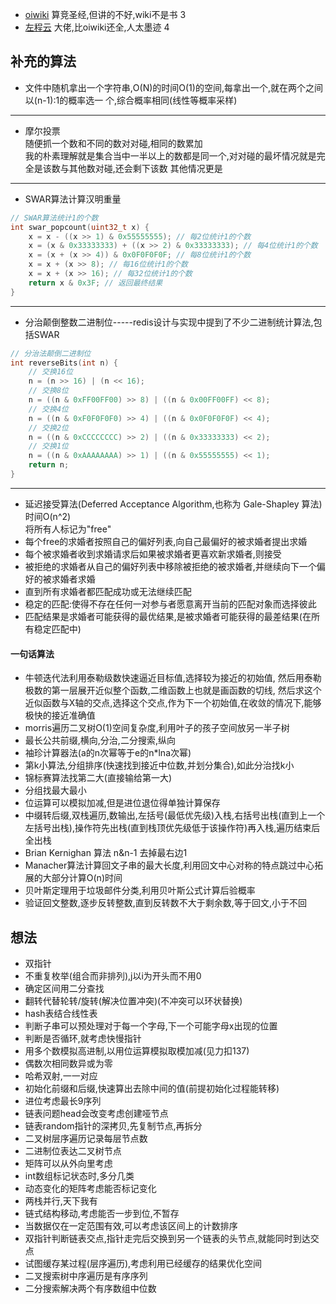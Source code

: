 - [oiwiki](https://oi-wiki.org/) 算竞圣经,但讲的不好,wiki不是书 3
- [左程云](https://space.bilibili.com/8888480) 大佬,比oiwiki还全,人太墨迹 4

## 补充的算法

- 文件中随机拿出一个字符串,O(N)的时间O(1)的空间,每拿出一个,就在两个之间以(n-1):1的概率选一
个,综合概率相同(线性等概率采样)

---

- 摩尔投票  
随便抓一个数和不同的数对对碰,相同的数累加  
我的朴素理解就是集合当中一半以上的数都是同一个,对对碰的最坏情况就是完全是该数与其他数对碰,还会剩下该数 其他情况更是  

---

- SWAR算法计算汉明重量

```C
// SWAR算法统计1的个数
int swar_popcount(uint32_t x) {
    x = x - ((x >> 1) & 0x55555555); // 每2位统计1的个数
    x = (x & 0x33333333) + ((x >> 2) & 0x33333333); // 每4位统计1的个数
    x = (x + (x >> 4)) & 0x0F0F0F0F; // 每8位统计1的个数
    x = x + (x >> 8); // 每16位统计1的个数
    x = x + (x >> 16); // 每32位统计1的个数
    return x & 0x3F; // 返回最终结果
}
```

---

- 分治颠倒整数二进制位-----redis设计与实现中提到了不少二进制统计算法,包括SWAR

```C
// 分治法颠倒二进制位
int reverseBits(int n) {
    // 交换16位
    n = (n >> 16) | (n << 16);
    // 交换8位
    n = ((n & 0xFF00FF00) >> 8) | ((n & 0x00FF00FF) << 8);
    // 交换4位
    n = ((n & 0xF0F0F0F0) >> 4) | ((n & 0x0F0F0F0F) << 4);
    // 交换2位
    n = ((n & 0xCCCCCCCC) >> 2) | ((n & 0x33333333) << 2);
    // 交换1位
    n = ((n & 0xAAAAAAAA) >> 1) | ((n & 0x55555555) << 1);
    return n;
}
```

---

- 延迟接受算法(Deferred Acceptance Algorithm,也称为 Gale-Shapley 算法)时间O(n^2)  
将所有人标记为"free"  
- 每个free的求婚者按照自己的偏好列表,向自己最偏好的被求婚者提出求婚  
- 每个被求婚者收到求婚请求后如果被求婚者更喜欢新求婚者,则接受  
- 被拒绝的求婚者从自己的偏好列表中移除被拒绝的被求婚者,并继续向下一个偏好的被求婚者求婚  
- 直到所有求婚者都匹配成功或无法继续匹配  
- 稳定的匹配:使得不存在任何一对参与者愿意离开当前的匹配对象而选择彼此  
- 匹配结果是求婚者可能获得的最优结果,是被求婚者可能获得的最差结果(在所有稳定匹配中)

#### 一句话算法

- 牛顿迭代法利用泰勒级数快速逼近目标值,选择较为接近的初始值, 然后用泰勒极数的第一层展开近似整个函数,二维函数上也就是画函数的切线, 然后求这个近似函数与X轴的交点,选择这个交点,作为下一个初始值,在收敛的情况下,能够极快的接近准确值
- morris遍历二叉树O(1)空间复杂度,利用叶子的孩子空间放另一半子树
- 最长公共前缀,横向,分治,二分搜索,纵向
- 袖珍计算器法(a的n次幂等于e的n*lna次幂)
- 第k小算法,分组排序(快速找到接近中位数,并划分集合),如此分治找k小
- 锦标赛算法找第二大(直接输给第一大)
- 分组找最大最小
- 位运算可以模拟加减,但是进位退位得单独计算保存
- 中缀转后缀,双栈遍历,数输出,左括号(最低优先级)入栈,右括号出栈(直到上一个左括号出栈),操作符先出栈(直到栈顶优先级低于该操作符)再入栈,遍历结束后全出栈
- Brian Kernighan 算法 n&n-1 去掉最右边1
- Manacher算法计算回文子串的最大长度,利用回文中心对称的特点跳过中心拓展的大部分计算O(n)时间
- 贝叶斯定理用于垃圾邮件分类,利用贝叶斯公式计算后验概率
- 验证回文整数,逐步反转整数,直到反转数不大于剩余数,等于回文,小于不回

## 想法

- 双指针
- 不重复枚举(组合而非排列),j以i为开头而不用0
- 确定区间用二分查找
- 翻转代替轮转/旋转(解决位置冲突)(不冲突可以环状替换)
- hash表结合线性表
- 判断子串可以预处理对于每一个字母,下一个可能字母x出现的位置
- 判断是否循环,就考虑快慢指针
- 用多个数模拟高进制,以用位运算模拟取模加减(见力扣137)
- 偶数次相同数异或为零
- 哈希双射,一一对应
- 初始化前缀和后缀,快速算出去除中间的值(前提初始化过程能转移)
- 进位考虑最长9序列
- 链表问题head会改变考虑创建哑节点
- 链表random指针的深拷贝,先复制节点,再拆分
- 二叉树层序遍历记录每层节点数
- 二进制位表达二叉树节点
- 矩阵可以从外向里考虑
- int数组标记状态时,多分几类
- 动态变化的矩阵考虑能否标记变化
- 两栈并行,天下我有
- 链式结构移动,考虑能否一步到位,不暂存
- 当数据仅在一定范围有效,可以考虑该区间上的计数排序
- 双指针判断链表交点,指针走完后交换到另一个链表的头节点,就能同时到达交点
- 试图缓存某过程(层序遍历),考虑利用已经缓存的结果优化空间
- 二叉搜索树中序遍历是有序序列
- 二分搜索解决两个有序数组中位数